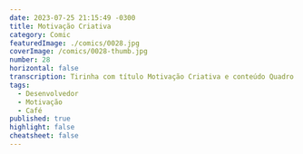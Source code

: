 ```yaml
---
date: 2023-07-25 21:15:49 -0300
title: Motivação Criativa
category: Comic
featuredImage: ./comics/0028.jpg
coverImage: /comics/0028-thumb.jpg
number: 28
horizontal: false
transcription: Tirinha com título Motivação Criativa e conteúdo Quadro 1. Rafiq fala "Aqui está uma xícara de café especialmente para você!" . Quadro 2. Sophie fala "Você é muito gentil... mas por que você trouxe uma xícara de café?" . Quadro 3. Rafiq fala "Dizem que o desenvolvimento é movido a café! E eu preciso dessa entrega para hoje." .
tags:
  - Desenvolvedor
  - Motivação
  - Café
published: true
highlight: false
cheatsheet: false
---
```

